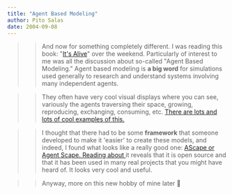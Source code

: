 ```yaml
---
title: "Agent Based Modeling"
author: Pito Salas
date: 2004-09-08
---
```



>>

>> And now for something completely different. I was reading this book: "[It's
Alive](<http://www.amazon.com/exec/obidos/tg/detail/-/1400046416/102-3202368-3881736?v=glance>)"
over the weekend. Particularly of interest to me was all the discussion about
so-called "Agent Based Modeling." Agent based modeling is **a big word** for
simulations used generally to research and understand systems involving many
independent agents.

>>

>> They often have very cool visual displays where you can see, variously the
agents traversing their space, growing, reproducing, exchanging, consuming,
etc. [There are lots and lots of cool examples of
this.](<http://www.google.com/search?sourceid=navclient&ie=UTF-8&q=agent+based+modeling>)

>>

>> I thought that there had to be some **framework** that someone developed to
make it 'easier' to create these models, and indeed, I found what looks like a
really good one: [AScape or Agent Scape. Reading about
](<http://jasss.soc.surrey.ac.uk/4/1/5.html>)it reveals that it is open source
and that it has been used in many real projects that you might have heard of.
It looks very cool and useful.

>>

>> Anyway, more on this new hobby of mine later 🙂


